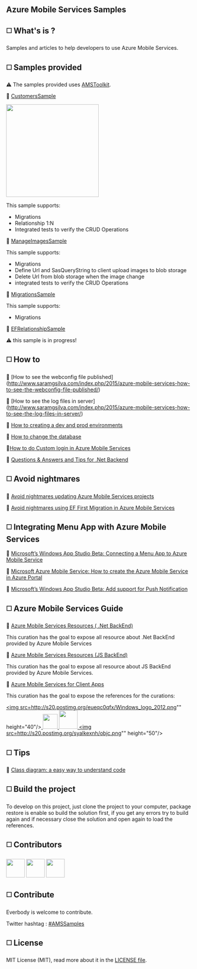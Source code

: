 ## Azure Mobile Services Samples

## :white_medium_square: What's is ?

Samples and articles to help developers to use Azure Mobile Services.

## :white_medium_square: Samples provided 

:warning: The samples provided uses [AMSToolkit](https://github.com/saramgsilva/AMSToolkit).

:pushpin: [CustomersSample](https://github.com/saramgsilva/AzureMobileServices/tree/master/CustomersSample)

<MTMarkdownOptions output='html4'>
<a href="http://s20.postimg.org/9mtn7k9ul/2015_01_31_21_43_30.png"><img src="http://s20.postimg.org/9mtn7k9ul/2015_01_31_21_43_30.png" height="250"/></a>
</MTMarkdownOptions>  

This sample supports:
- Migrations
- Relationship 1:N
- Integrated tests to verify the CRUD Operations

:pushpin: [ManageImagesSample](https://github.com/saramgsilva/AzureMobileServices/tree/master/ManageImagesSample)

This sample supports:
- Migrations
- Define Url and SasQueryString to client upload images to blob storage
- Delete Url from blob storage when the image change
- integrated tests to verify the CRUD Operations

:pushpin: [MigrationsSample](https://github.com/saramgsilva/AzureMobileServices/tree/master/MigrationsSample)

This sample supports:
- Migrations

:pushpin: [EFRelationshipSample](https://github.com/saramgsilva/AzureMobileServices/tree/master/EFRelationshipSample)

:warning: this sample is in progress!




## :white_medium_square: How to

:pushpin: [How to see the webconfig file published] (http://www.saramgsilva.com/index.php/2015/azure-mobile-services-how-to-see-the-webconfig-file-published/)

:pushpin: [How to see the log files in server] (http://www.saramgsilva.com/index.php/2015/azure-mobile-services-how-to-see-the-log-files-in-server/)

:pushpin: [How to creating a dev and prod environments](http://www.saramgsilva.com/index.php/2014/azure-mobile-services-creating-dev-prod-environment/)

:pushpin: [How to change the database](http://www.saramgsilva.com/index.php/2015/azure-mobile-services-how-to-change-the-database/)

:pushpin:[How to do Custom login in Azure Mobile Services](http://martinnormark.com/how-to-do-custom-login-in-azure-mobile-services/)


:pushpin: [Questions & Answers and Tips for .Net Backend](http://www.saramgsilva.com/index.php/2015/azure-mobile-services-qa-and-tips-for-net-backend/)

## :white_medium_square: Avoid nightmares

:pushpin: [Avoid nightmares updating Azure Mobile Services projects](http://www.saramgsilva.com/index.php/2015/avoid-nightmares-updating-azure-mobile-services-projects/)

:pushpin: [Avoid nightmares using EF First Migration in Azure Mobile Services](http://www.saramgsilva.com/index.php/2015/avoid-nightmares-using-ef-first-migration-in-azure-mobile-services/)


## :white_medium_square: Integrating Menu App with Azure Mobile Services

:pushpin: [Microsoft’s Windows App Studio Beta: Connecting a Menu App to Azure Mobile Service](http://wp.me/p4LXhq-Dv)

:pushpin: [Microsoft Azure Mobile Service: How to create the Azure Mobile Service in Azure Portal](http://wp.me/p4LXhq-CE)

:pushpin: [Microsoft’s Windows App Studio Beta: Add support for Push Notification](http://www.saramgsilva.com/index.php/2014/microsofts-windows-appstudio-add-support-for-push-notification/)


## :white_medium_square: Azure Mobile Services Guide

:pushpin: [Azure Mobile Services Resources ( .Net BackEnd)](https://curah.microsoft.com/302406/azure-mobile-services-net-backend)

This curation has the goal to expose all resource about .Net BackEnd provided by Azure Mobile Services

:pushpin: [Azure Mobile Services Resources (JS BackEnd)](https://curah.microsoft.com/302407/azure-mobile-services-js-backend)

This curation has the goal to expose all resource about JS BackEnd provided by Azure Mobile Services.

:pushpin: [Azure Mobile Services for Client Apps](https://curah.microsoft.com/267632/azure-mobile-services-for-client-apps)
	
This curation has the goal to expose the references for the curations:

<MTMarkdownOptions output='html4'><a href="https://curah.microsoft.com/267630/azure-mobile-service-for-client-apps-windows-developers">
<img src=http://s20.postimg.org/eueqc0qfx/Windows_logo_2012.png"" height="40"/></a><a href="https://curah.microsoft.com/267631/azure-mobile-service-for-client-apps-xamarin-developers">
<img src="http://s20.postimg.org/icqq8erbx/xamarin_logo.jpg" height="40"/></a><a href="https://curah.microsoft.com/267629/azure-mobile-service-for-client-apps-android-developers-native">
<img src="http://s20.postimg.org/4t9w2pdct/logo_android_png.png" height="50"/></a><a href="https://curah.microsoft.com/267628/azure-mobile-service-for-client-apps-ios-developers-native">
<img src=http://s20.postimg.org/syalkexnh/objc.png"" height="50"/></a>
</MTMarkdownOptions> 



## :white_medium_square: Tips

:pushpin: [Class diagram: a easy way to understand  code](http://www.saramgsilva.com/index.php/2014/class-diagram-a-easy-way-to-understand-code/)


## :white_medium_square: Build the project


To develop on this project, just clone the project to your computer, package restore is enable so build the solution first, if you get any errors try to build again and if necessary close the solution and open again to load the references.


## :white_medium_square: Contributors

<MTMarkdownOptions output='html4'><a href="https://twitter.com/saramgsilva"><img src="http://saramgsilva.github.io/NotificationHubs/images/Eu_400x400.png" height="50"/></a></MTMarkdownOptions> <MTMarkdownOptions output='html4'><a href="https://twitter.com/AWSOMEDEVSIGNER"><img src="http://s20.postimg.org/9qngntfbx/Emrh_TJKH_400x400.jpg" height="50"/></a></MTMarkdownOptions> </MTMarkdownOptions> <MTMarkdownOptions output='html4'><a href="https://twitter.com/loeffelmann"><img src="http://s20.postimg.org/ld7koy2n1/loeffelmann.jpg" height="50"/></a></MTMarkdownOptions>  

## :white_medium_square: Contribute

Everbody is welcome to contribute.

Twitter hashtag : [#AMSSamples](https://twitter.com/search?f=realtime&q=%23amssamples&src=typd)


## :white_medium_square: License


MIT License (MIT), read more about it in the [LICENSE file](https://raw.githubusercontent.com/saramgsilva/AMSToolkit/master/LICENSE.txt).

